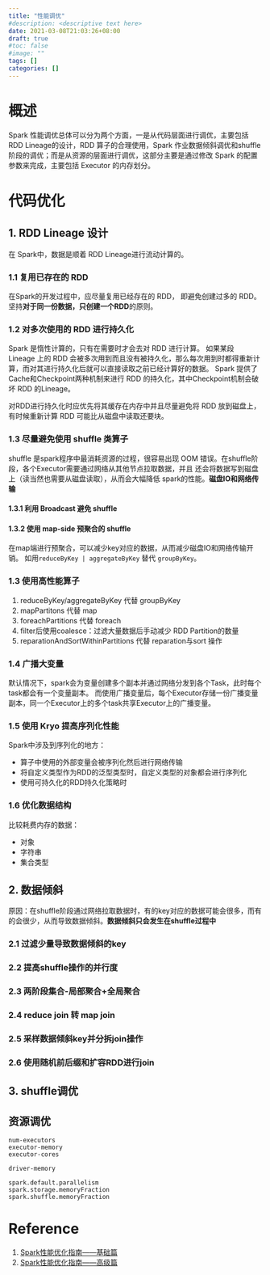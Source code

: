 ```yaml
---
title: "性能调优"
#description: <descriptive text here>
date: 2021-03-08T21:03:26+08:00
draft: true
#toc: false
#image: ""
tags: []
categories: []
---
```


# 概述
Spark 性能调优总体可以分为两个方面，一是从代码层面进行调优，主要包括 RDD Lineage的设计，RDD 算子的合理使用，Spark 作业数据倾斜调优和shuffle 阶段的调优；而是从资源的层面进行调优，这部分主要是通过修改 Spark 的配置参数来完成，主要包括 Executor 的内存划分。

# 代码优化
## 1. RDD Lineage 设计
在 Spark中，数据是顺着 RDD Lineage进行流动计算的。

### 1.1 复用已存在的 RDD
在Spark的开发过程中，应尽量复用已经存在的 RDD， 即避免创建过多的 RDD。坚持**对于同一份数据，只创建一个RDD**的原则。

### 1.2 对多次使用的 RDD 进行持久化
Spark 是惰性计算的，只有在需要时才会去对 RDD 进行计算。 如果某段 Lineage 上的 RDD 会被多次用到而且没有被持久化，那么每次用到时都得重新计算，而对其进行持久化后就可以直接读取之前已经计算好的数据。 Spark 提供了Cache和Checkpoint两种机制来进行 RDD 的持久化，其中Checkpoint机制会破坏 RDD 的Lineage。

对RDD进行持久化时应优先将其缓存在内存中并且尽量避免将 RDD 放到磁盘上，有时候重新计算 RDD 可能比从磁盘中读取还要块。

### 1.3 尽量避免使用 shuffle 类算子
shuffle 是spark程序中最消耗资源的过程，很容易出现 OOM 错误。在shuffle阶段，各个Executor需要通过网络从其他节点拉取数据，并且
还会将数据写到磁盘上（读当然也需要从磁盘读取），从而会大幅降低 spark的性能。**磁盘IO和网络传输**

#### 1.3.1 利用 Broadcast 避免 shuffle
#### 1.3.2 使用 map-side 预聚合的 shuffle
在map端进行预聚合，可以减少key对应的数据，从而减少磁盘IO和网络传输开销。
如用`reduceByKey | aggregateByKey` 替代 `groupByKey`。

### 1.3 使用高性能算子
1. reduceByKey/aggregateByKey 代替 groupByKey
2. mapPartitons 代替 map
3. foreachPartitions 代替 foreach
4. filter后使用coalesce：过滤大量数据后手动减少 RDD Partition的数量
5. reparationAndSortWithinPartitions 代替 reparation与sort 操作

### 1.4 广播大变量
默认情况下，spark会为变量创建多个副本并通过网络分发到各个Task，此时每个task都会有一个变量副本。
而使用广播变量后，每个Executor存储一份广播变量副本，同一个Executor上的多个task共享Executor上的广播变量。

### 1.5 使用 Kryo 提高序列化性能
Spark中涉及到序列化的地方：
- 算子中使用的外部变量会被序列化然后进行网络传输
- 将自定义类型作为RDD的泛型类型时，自定义类型的对象都会进行序列化
- 使用可持久化的RDD持久化策略时

### 1.6 优化数据结构
比较耗费内存的数据：
- 对象
- 字符串
- 集合类型

## 2. 数据倾斜
原因：在shuffle阶段通过网络拉取数据时，有的key对应的数据可能会很多，而有的会很少，从而导致数据倾斜。**数据倾斜只会发生在shuffle过程中**

### 2.1 过滤少量导致数据倾斜的key
### 2.2 提高shuffle操作的并行度
### 2.3 两阶段集合-局部聚合+全局聚合
### 2.4 reduce join 转 map join
### 2.5 采样数据倾斜key并分拆join操作
### 2.6 使用随机前后缀和扩容RDD进行join

## 3. shuffle调优

## 资源调优
``` shell
num-executors
executor-memory
executor-cores

driver-memory

spark.default.parallelism
spark.storage.memoryFraction
spark.shuffle.memoryFraction
```



# Reference
1. [Spark性能优化指南——基础篇](https://tech.meituan.com/2016/04/29/spark-tuning-basic.html)
2. [Spark性能优化指南——高级篇](https://tech.meituan.com/2016/05/12/spark-tuning-pro.html)